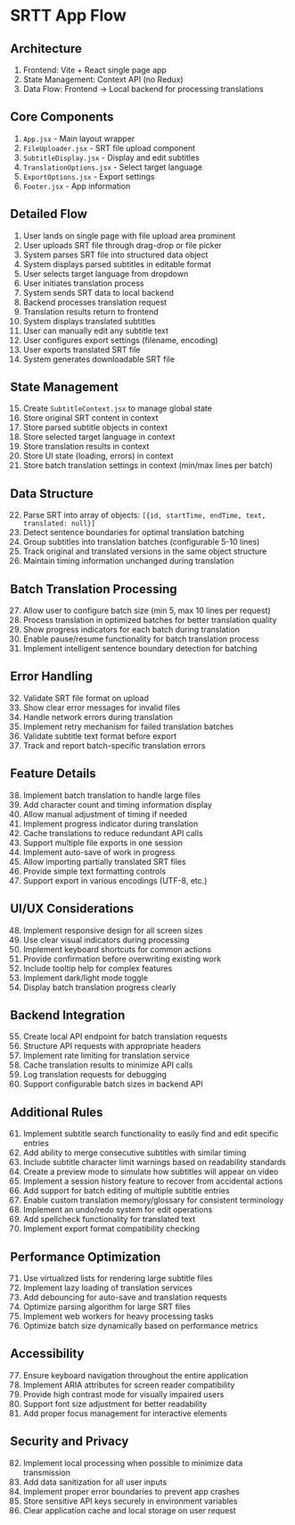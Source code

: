 # SRTT App Flow

## Architecture

1. Frontend: Vite + React single page app
2. State Management: Context API (no Redux)
3. Data Flow: Frontend → Local backend for processing translations

## Core Components

1. `App.jsx` - Main layout wrapper
2. `FileUploader.jsx` - SRT file upload component
3. `SubtitleDisplay.jsx` - Display and edit subtitles
4. `TranslationOptions.jsx` - Select target language
5. `ExportOptions.jsx` - Export settings
6. `Footer.jsx` - App information

## Detailed Flow

1. User lands on single page with file upload area prominent
2. User uploads SRT file through drag-drop or file picker
3. System parses SRT file into structured data object
4. System displays parsed subtitles in editable format
5. User selects target language from dropdown
6. User initiates translation process
7. System sends SRT data to local backend
8. Backend processes translation request
9. Translation results return to frontend
10. System displays translated subtitles
11. User can manually edit any subtitle text
12. User configures export settings (filename, encoding)
13. User exports translated SRT file
14. System generates downloadable SRT file

## State Management

15. Create `SubtitleContext.jsx` to manage global state
16. Store original SRT content in context
17. Store parsed subtitle objects in context
18. Store selected target language in context
19. Store translation results in context
20. Store UI state (loading, errors) in context
21. Store batch translation settings in context (min/max lines per batch)

## Data Structure

22. Parse SRT into array of objects: `[{id, startTime, endTime, text, translated: null}]`
23. Detect sentence boundaries for optimal translation batching
24. Group subtitles into translation batches (configurable 5-10 lines)
25. Track original and translated versions in the same object structure
26. Maintain timing information unchanged during translation

## Batch Translation Processing

27. Allow user to configure batch size (min 5, max 10 lines per request)
28. Process translation in optimized batches for better translation quality
29. Show progress indicators for each batch during translation
30. Enable pause/resume functionality for batch translation process
31. Implement intelligent sentence boundary detection for batching

## Error Handling

32. Validate SRT file format on upload
33. Show clear error messages for invalid files
34. Handle network errors during translation
35. Implement retry mechanism for failed translation batches
36. Validate subtitle text format before export
37. Track and report batch-specific translation errors

## Feature Details

38. Implement batch translation to handle large files
39. Add character count and timing information display
40. Allow manual adjustment of timing if needed
41. Implement progress indicator during translation
42. Cache translations to reduce redundant API calls
43. Support multiple file exports in one session
44. Implement auto-save of work in progress
45. Allow importing partially translated SRT files
46. Provide simple text formatting controls
47. Support export in various encodings (UTF-8, etc.)

## UI/UX Considerations

48. Implement responsive design for all screen sizes
49. Use clear visual indicators during processing
50. Implement keyboard shortcuts for common actions
51. Provide confirmation before overwriting existing work
52. Include tooltip help for complex features
53. Implement dark/light mode toggle
54. Display batch translation progress clearly

## Backend Integration

55. Create local API endpoint for batch translation requests
56. Structure API requests with appropriate headers
57. Implement rate limiting for translation service
58. Cache translation results to minimize API calls
59. Log translation requests for debugging
60. Support configurable batch sizes in backend API

## Additional Rules

61. Implement subtitle search functionality to easily find and edit specific entries
62. Add ability to merge consecutive subtitles with similar timing
63. Include subtitle character limit warnings based on readability standards
64. Create a preview mode to simulate how subtitles will appear on video
65. Implement a session history feature to recover from accidental actions
66. Add support for batch editing of multiple subtitle entries
67. Enable custom translation memory/glossary for consistent terminology
68. Implement an undo/redo system for edit operations
69. Add spellcheck functionality for translated text
70. Implement export format compatibility checking

## Performance Optimization

71. Use virtualized lists for rendering large subtitle files
72. Implement lazy loading of translation services
73. Add debouncing for auto-save and translation requests
74. Optimize parsing algorithm for large SRT files
75. Implement web workers for heavy processing tasks
76. Optimize batch size dynamically based on performance metrics

## Accessibility

77. Ensure keyboard navigation throughout the entire application
78. Implement ARIA attributes for screen reader compatibility
79. Provide high contrast mode for visually impaired users
80. Support font size adjustment for better readability
81. Add proper focus management for interactive elements

## Security and Privacy

82. Implement local processing when possible to minimize data transmission
83. Add data sanitization for all user inputs
84. Implement proper error boundaries to prevent app crashes
85. Store sensitive API keys securely in environment variables
86. Clear application cache and local storage on user request
